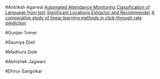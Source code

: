 #Antriksh Agarwal
[Automated Attendance Monitoring](https://github.com/evamy/attendance)
[Classification of Language from text](https://github.com/evamy/ClassifyLanguage)
[Significant Locations Extractor and Recommender](https://github.com/MLDaily/HyperDrive)
[A comparative study of linear learning methods in click-through rate prediction](http://ieeexplore.ieee.org/abstract/document/7489611/)

#Gunjan Tomer

#Saumya Dixit

#Madhura Dole

#Abhishek Jagwani

#Dhruv Sangvikar
